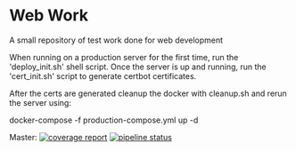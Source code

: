 # Web Work

A small repository of test work done for web development

When running on a production server for the first time, run the 'deploy_init.sh' shell script.
Once the server is up and running, run the 'cert_init.sh' script to generate certbot certificates.

After the certs are generated cleanup the docker with cleanup.sh and rerun the server using:

docker-compose -f production-compose.yml up -d

Master:
[![coverage report](https://gitlab.com/pithers/Web-Work/badges/master/coverage.svg)](https://gitlab.com/pithers/Web-Work/commits/master)
[![pipeline status](https://gitlab.com/pithers/Web-Work/badges/master/pipeline.svg)](https://gitlab.com/pithers/Web-Work/commits/master)
